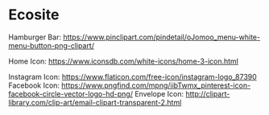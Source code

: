 # Ecosite

Hamburger Bar: https://www.pinclipart.com/pindetail/oJomoo_menu-white-menu-button-png-clipart/

Home Icon: https://www.iconsdb.com/white-icons/home-3-icon.html

Instagram Icon: https://www.flaticon.com/free-icon/instagram-logo_87390
Facebook Icon: https://www.pngfind.com/mpng/iibTwmx_pinterest-icon-facebook-circle-vector-logo-hd-png/
Envelope Icon: http://clipart-library.com/clip-art/email-clipart-transparent-2.html